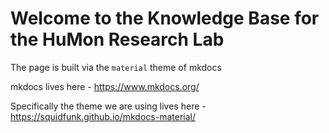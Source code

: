 # Welcome to the Knowledge Base for the HuMon Research Lab 

The page is built via the `material` theme of mkdocs

mkdocs lives here - 
https://www.mkdocs.org/

Specifically the theme we are using lives here -
https://squidfunk.github.io/mkdocs-material/

